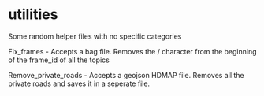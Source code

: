 # utilities
Some random helper files with no specific categories

Fix_frames - Accepts a bag file. Removes the / character from the beginning of the frame_id of all the topics

Remove_private_roads - Accepts a geojson HDMAP file. Removes all the private roads and saves it in a seperate file.
